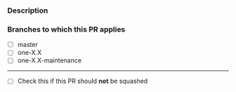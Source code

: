 ### Description

<!--- Please leave a helpful description of the PR here. --->

### Branches to which this PR applies

<!--- Please check you didn't forget a branch this needs to be cherry picked to. --->

- [ ] master
- [ ] one-X.X
- [ ] one-X.X-maintenance

<hr>

- [ ] Check this if this PR should **not** be squashed

